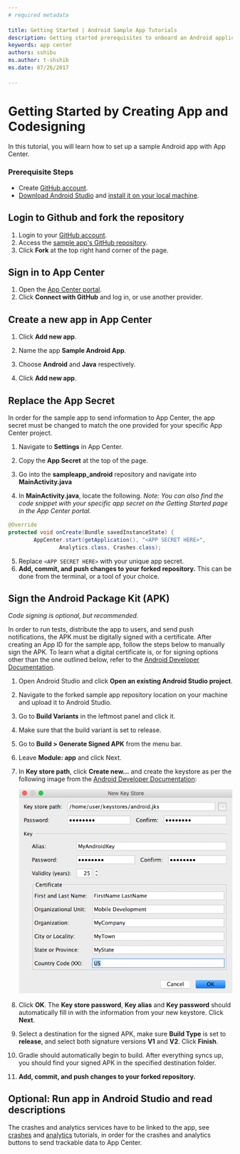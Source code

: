 ```yaml
---
# required metadata

title: Getting Started | Android Sample App Tutorials
description: Getting started prerequisites to onboard an Android application in App Center
keywords: app center
authors: sshibu
ms.author: t-shshib
ms.date: 07/26/2017

---
```



# Getting Started by Creating App and Codesigning

In this tutorial, you will learn how to set up a sample Android app with App Center.

### Prerequisite Steps
- Create [GitHub account](https://github.com/join).
- [Download Android Studio](https://developer.android.com/studio/index.html) and [install it on your local machine](https://developer.android.com/studio/install.html).

## Login to Github and fork the repository
1. Login to your [GitHub account](https://github.com/join).
2. Access the [sample app's GitHub repository](https://github.com/MobileCenter/sampleapp-android).
3. Click **Fork** at the top right hand corner of the page.


## Sign in to App Center
1. Open the [App Center portal](https://appcenter.ms).
2. Click **Connect with GitHub** and log in, or use another provider.

## Create a new app in App Center
1. Click **Add new app**.

2. Name the app **Sample Android App**.

3. Choose **Android** and **Java** respectively.

4. Click **Add new app**.  
  
## Replace the App Secret

In order for the sample app to send information to App Center, the app secret must be changed to match the one provided for your specific App Center project.

1. Navigate to **Settings** in App Center.

2. Copy the **App Secret** at the top of the page.

3. Go into the **sampleapp_android** repository and navigate into **MainActivity.java**

4. In **MainActivity.java**, locate the following. *Note: You can also find the code snippet with your specific app secret on the Getting Started page in the App Center portal.*

```java
@Override
protected void onCreate(Bundle savedInstanceState) {
        AppCenter.start(getApplication(), "<APP SECRET HERE>",
                Analytics.class, Crashes.class);
```

5. Replace  `<APP SECRET HERE>` with your unique app secret.
6. **Add, commit, and push changes to your forked repository.** This can be done from the terminal, or a tool of your choice.

## Sign the Android Package Kit (APK)

*Code signing is optional, but recommended.*

In order to run tests, distribute the app to users, and send push notifications, the APK must be digitally signed with a certificate. After creating an App ID for the sample app, follow the steps below to manually sign the APK. To learn what a digital certificate is, or for signing options other than the one outlined below, refer to the [Android Developer Documentation](https://developer.android.com/studio/publish/app-signing.html#sign-auto).

  1. Open Android Studio and click **Open an existing Android Studio project**.

  2. Navigate to the forked sample app repository location on your machine and upload it to Android Studio.

  3. Go to **Build Variants** in the leftmost panel and click it.

  4. Make sure that the build variant is set to release.

  5. Go to **Build > Generate Signed APK** from the menu bar.

  6. Leave **Module: app** and click Next.

  7. In **Key store path**, click **Create new...** and create the keystore as per the following image from the [Android Developer Documentation](https://developer.android.com/studio/publish/app-signing.html#sign-auto):

      ![Make a new app](images/newKeystore.png)

  8. Click **OK**. The **Key store password**, **Key alias** and **Key password** should automatically fill in with the information from your new keystore. Click **Next**.

  9. Select a destination for the signed APK, make sure **Build Type** is set to **release**, and select both signature versions **V1** and **V2**. Click **Finish**.

  10. Gradle should automatically begin to build. After everything syncs up, you should find your signed APK in the specified destination folder.

  11. **Add, commit, and push changes to your forked repository.**


  ## Optional: Run app in Android Studio and read descriptions
  The crashes and analytics services have to be linked to the app, see [crashes](crashes.md) and [analytics](analytics.md) tutorials, in order for the crashes and analytics buttons to send trackable data to App Center.
